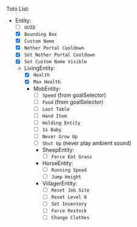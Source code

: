 Toto List:
- Entity:
  - [ ] `UUID`
  - [X] `Bounding Box`
  - [X] `Custom Name`
  - [X] `Nether Portal Cooldown`
  - [X] `Set Nether Portal Cooldown`
  - [X] `Set Custom Name Visible`
  - LivingEntity:
    - [X] `Health`
    - [X] `Max Health`
    - MobEntity:
      - [ ] `Speed` (from goalSelector)
      - [ ] `Food` (from goalSelector)
      - [ ] `Loot Table`
      - [ ] `Hand Item`
      - [ ] `Holding Entity`
      - [ ] `Is Baby`
      - [ ] `Never Grow Up`
      - [ ] `Shut Up` (never play ambient sound)
      - SheepEntity:
        - [ ] `Force Eat Grass`
      - HorseEntity:
        - [ ] `Running Speed`
        - [ ] `Jump Height`
      - VillagerEntity:
        - [ ] `Reset Job Site`
        - [ ] `Reset Level 0`
        - [ ] `Set Inventory`
        - [ ] `Force Restock`
        - [ ] `Change Clothes`